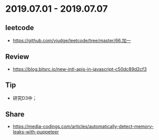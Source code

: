 # 2019.07.01 - 2019.07.07

## leetcode
* https://github.com/vjudge/leetcode/tree/master/66.加一

## Review
* https://blog.bitsrc.io/new-intl-apis-in-javascript-c50dc89d2cf3

## Tip
* 研究D3中；

## Share
* https://media-codings.com/articles/automatically-detect-memory-leaks-with-puppeteer
